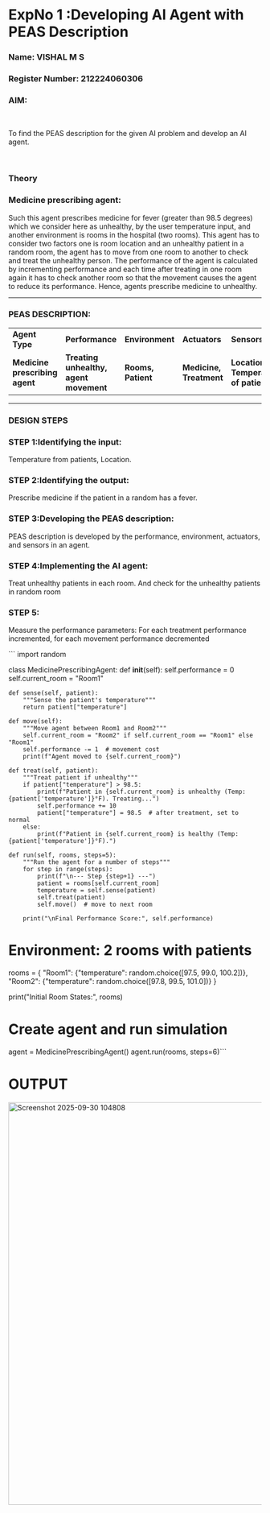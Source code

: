 <h1>ExpNo 1 :Developing AI Agent with PEAS Description</h1>
<h3>Name: VISHAL M S </h3>
<h3>Register Number: 212224060306 </h3>


<h3>AIM:</h3>
<br>
<p>To find the PEAS description for the given AI problem and develop an AI agent.</p>
<br>
<h3>Theory</h3>
<h3>Medicine prescribing agent:</h3>
<p>Such this agent prescribes medicine for fever (greater than 98.5 degrees) which we consider here as unhealthy, by the user temperature input, and another environment is rooms in the hospital (two rooms). This agent has to consider two factors one is room location and an unhealthy patient in a random room, the agent has to move from one room to another to check and treat the unhealthy person. The performance of the agent is calculated by incrementing performance and each time after treating in one room again it has to check another room so that the movement causes the agent to reduce its performance. Hence, agents prescribe medicine to unhealthy.</p>
<hr>
<h3>PEAS DESCRIPTION:</h3>
<table>
  <tr>
    <td><strong>Agent Type</strong></td>
    <td><strong>Performance</strong></td>
     <td><strong>Environment</strong></td>
    <td><strong>Actuators</strong></td>
    <td><strong>Sensors</strong></td>
  </tr>
    <tr>
    <td><strong>Medicine prescribing agent</strong></td>
    <td><strong>Treating unhealthy, agent movement</strong></td>
     <td><strong>Rooms, Patient</strong></td>
    <td><strong>Medicine, Treatment</strong></td>
    <td><strong>Location, Temperature of patient</strong></td>
  </tr>
</table>
<hr>
<H3>DESIGN STEPS</H3>
<h3>STEP 1:Identifying the input:</h3>
<p>Temperature from patients, Location.</p>
<h3>STEP 2:Identifying the output:</h3>
<p>Prescribe medicine if the patient in a random has a fever.</p>
<h3>STEP 3:Developing the PEAS description:</h3>
<p>PEAS description is developed by the performance, environment, actuators, and sensors in an agent.</p>
<h3>STEP 4:Implementing the AI agent:</h3>
<p>Treat unhealthy patients in each room. And check for the unhealthy patients in random room</p>
<h3>STEP 5:</h3>
<p>Measure the performance parameters: For each treatment performance incremented, for each movement performance decremented</p>
```
import random

class MedicinePrescribingAgent:
    def __init__(self):
        self.performance = 0
        self.current_room = "Room1"

    def sense(self, patient):
        """Sense the patient's temperature"""
        return patient["temperature"]

    def move(self):
        """Move agent between Room1 and Room2"""
        self.current_room = "Room2" if self.current_room == "Room1" else "Room1"
        self.performance -= 1  # movement cost
        print(f"Agent moved to {self.current_room}")

    def treat(self, patient):
        """Treat patient if unhealthy"""
        if patient["temperature"] > 98.5:
            print(f"Patient in {self.current_room} is unhealthy (Temp: {patient['temperature']}°F). Treating...")
            self.performance += 10
            patient["temperature"] = 98.5  # after treatment, set to normal
        else:
            print(f"Patient in {self.current_room} is healthy (Temp: {patient['temperature']}°F).")

    def run(self, rooms, steps=5):
        """Run the agent for a number of steps"""
        for step in range(steps):
            print(f"\n--- Step {step+1} ---")
            patient = rooms[self.current_room]
            temperature = self.sense(patient)
            self.treat(patient)
            self.move()  # move to next room

        print("\nFinal Performance Score:", self.performance)


# Environment: 2 rooms with patients
rooms = {
    "Room1": {"temperature": random.choice([97.5, 99.0, 100.2])},
    "Room2": {"temperature": random.choice([97.8, 99.5, 101.0])}
}

print("Initial Room States:", rooms)

# Create agent and run simulation
agent = MedicinePrescribingAgent()
agent.run(rooms, steps=6)```
# OUTPUT
<img width="726" height="800" alt="Screenshot 2025-09-30 104808" src="https://github.com/user-attachments/assets/8995b6fa-0259-47f3-8328-21abaed0f982" />

